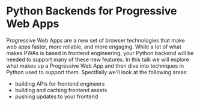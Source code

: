 # Python Backends for Progressive Web Apps

Progressive Web Apps are a new set of browser technologies that make web apps faster, more reliable, and more engaging. While a lot of what makes PWAs is based in frontend engineering, your Python backend will be needed to support many of these new features. In this talk we will explore what makes up a Progressive Web App and then dive into techniques in Python used to support them. Specifially we'll look at the following areas:

- building APIs for frontend engineers
- building and caching frontend assets
- pushing updates to your frontend
